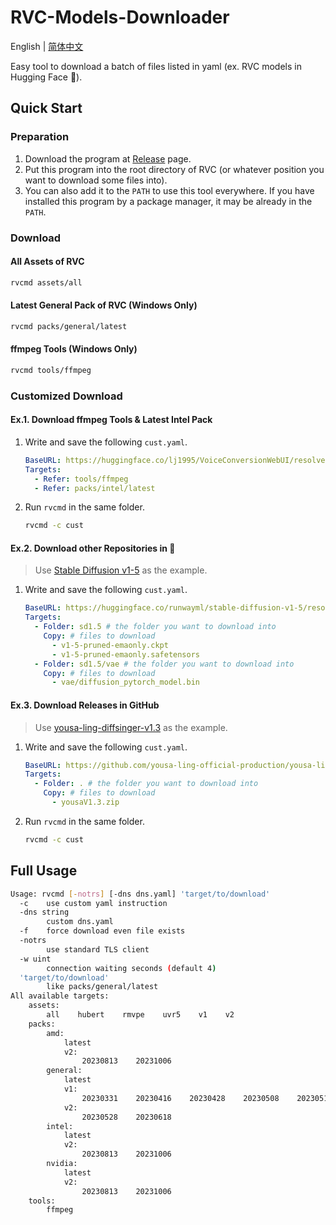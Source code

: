 # RVC-Models-Downloader
English | [简体中文](README_sc.md)

Easy tool to download a batch of files listed in yaml (ex. RVC models in Hugging Face 🤗).

## Quick Start
### Preparation
1. Download the program at [Release](https://github.com/RVC-Project/RVC-Models-Downloader/releases) page.
2. Put this program into the root directory of RVC (or whatever position you want to download some files into).
3. You can also add it to the `PATH` to use this tool everywhere. If you have installed this program by a package manager, it may be already in the `PATH`.
### Download
#### All Assets of RVC
```bash
rvcmd assets/all
```
#### Latest General Pack of RVC (Windows Only)
```bash
rvcmd packs/general/latest
```
#### ffmpeg Tools (Windows Only)
```bash
rvcmd tools/ffmpeg
```
### Customized Download
#### Ex.1. Download ffmpeg Tools & Latest Intel Pack
1. Write and save the following `cust.yaml`.
    ```yaml
    BaseURL: https://huggingface.co/lj1995/VoiceConversionWebUI/resolve/main
    Targets:
      - Refer: tools/ffmpeg
      - Refer: packs/intel/latest
    ```
2. Run `rvcmd` in the same folder.
    ```bash
    rvcmd -c cust
    ```
#### Ex.2. Download other Repositories in 🤗
> Use [Stable Diffusion v1-5](https://huggingface.co/runwayml/stable-diffusion-v1-5) as the example.
1. Write and save the following `cust.yaml`.
    ```yaml
    BaseURL: https://huggingface.co/runwayml/stable-diffusion-v1-5/resolve/main
    Targets:
      - Folder: sd1.5 # the folder you want to download into
        Copy: # files to download
          - v1-5-pruned-emaonly.ckpt
          - v1-5-pruned-emaonly.safetensors
      - Folder: sd1.5/vae # the folder you want to download into
        Copy: # files to download
          - vae/diffusion_pytorch_model.bin
    ```
#### Ex.3. Download Releases in GitHub
> Use [yousa-ling-diffsinger-v1.3](https://github.com/yousa-ling-official-production/yousa-ling-diffsinger-v1/releases/tag/v1.3) as the example.
1. Write and save the following `cust.yaml`.
    ```yaml
    BaseURL: https://github.com/yousa-ling-official-production/yousa-ling-diffsinger-v1/releases/download/v1.3
    Targets:
      - Folder: . # the folder you want to download into
        Copy: # files to download
          - yousaV1.3.zip
    ```
2. Run `rvcmd` in the same folder.
    ```bash
    rvcmd -c cust
    ```
## Full Usage
```bash
Usage: rvcmd [-notrs] [-dns dns.yaml] 'target/to/download'
  -c    use custom yaml instruction
  -dns string
        custom dns.yaml
  -f    force download even file exists
  -notrs
        use standard TLS client
  -w uint
        connection waiting seconds (default 4)
  'target/to/download'
        like packs/general/latest
All available targets:
    assets:
        all    hubert    rmvpe    uvr5    v1    v2
    packs:
        amd:
            latest
            v2:
                20230813    20231006
        general:
            latest
            v1:
                20230331    20230416    20230428    20230508    20230513    20230516    20230717
            v2:
                20230528    20230618
        intel:
            latest
            v2:
                20230813    20231006
        nvidia:
            latest
            v2:
                20230813    20231006
    tools:
        ffmpeg
```
